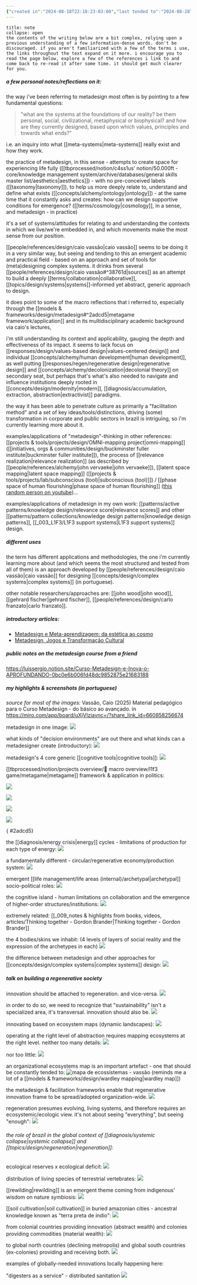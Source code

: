 ```yaml
---
{"created in":"2024-08-18T22:18:23-03:00","last tended to":"2024-08-28T14:46:40-03:00","tags":["framework","metadesign","design","🌱"],"created":"2024-08-18T22:18:23.840-03:00","updated":"2025-06-11T15:52:21.593-03:00","notestage":["🌱"],"dg-publish":true,"permalink":"/models-and-frameworks/design/metadesign/","dgPassFrontmatter":true}
---
```


```ad-tip
title: note
collapse: open
the contents of the writing below are a bit complex, relying upon a previous understanding of a few information-dense words. don't be discouraged. if you aren't familiarized with a few of the terms i use, the links throughout the text expand on it more. i encourage you to read the page below, explore a few of the references i link to and come back to re-read it after some time. it should get much clearer for you.
```
##### a few personal notes/reflections on it:

the way i've been referring to metadesign most often is by pointing to a few fundamental questions:

> "what are the systems at the foundations of our reality? be them personal, social, civilizational, metaphysical or biophysical? and how are they currently designed, based upon which values, principles and towards what ends?"

i.e. an inquiry into what [[meta-systems\|meta-systems]] really exist and how they work.

the practice of metadesign, in this sense - attempts to create space for experiencing life fully ([[tbprocessed/notion/c4ss1us’ notion/50.000ft - core/knowledge management system/archive/databases/general skills master list/aesthetics\|aesthetics]]) - with no pre-conceived labels ([[taxonomy\|taxonomy]]), to help us more deeply relate to, understand and define what exists ([[concepts/alchemy/ontology\|ontology]]) - at the same time that it constantly asks and creates: how can we design supportive conditions for emergence? ([[terms/cosmology\|cosmology]], in a sense, and metadesign - in practice)

it's a set of systems/attitudes for relating to and understanding the contexts in which we live/we're embedded in, and which movements make the most sense from our position.

[[people/references/design/caio vassão\|caio vassão]] seems to be doing it in a very similar way, but seeing and tending to this an emergent academic and practical field - based on an approach and set of tools for (meta)designing complex systems. it drinks from several [[people/references/design/caio vassão#^38761d\|sources]] as an attempt to build a deeply [[terms/collaboration\|collaborative]], [[topics/design/systems\|systems]]-informed yet abstract, generic approach to design.

it does point to some of the macro reflections that i referred to, especially through the [[models & frameworks/design/metadesign#^2adcd5\|metagame framework/application]] and in its multidisciplinary academic background via caio's lectures, 

i'm still understanding its context and applicability, gauging the depth and effectiveness of its impact. it seems to lack focus on [[responses/design/values-based design\|values-centered design]] and individual [[concepts/alchemy/human development\|human development]], as well putting [[responses/regen/regenerative design\|regenerative design]] and [[concepts/alchemy/decolonization\|decolonial theory]] on secondary seat, but perhaps that's what's also needed to navigate and influence institutions deeply rooted in [[concepts/design/modernity\|modern]], [[diagnosis/accumulation, extraction, abstraction\|extractivist]] paradigms.

the way it has been able to penetrate culture as primarily a "facilitation method" and a set of key ideas/tools/distinctions, driving (some) transformation in corporate and public sectors in brazil is intriguing, so i'm currently learning more about it.

examples/applications of "metadesign"-thinking in other references: [[projects & tools/projects/design/OMNI-mapping project\|omni-mapping]] ([[initiatives, orgs & communities/design/buckminster fuller institute\|buckminster fuller institute]]), the process of [[relevance realization\|relevance realization]] (as described by [[people/references/alchemy/john vervaeke\|john vervaeke]]), [[latent space mapping\|latent space mapping]] ([[projects & tools/projects/lab/subconscious (tool)\|subconscious (tool)]]) / [[phase space of human flourishing\|phase space of human flourishing]] ([this random person on youtube](https://www.youtube.com/watch?v=AXn9ixvkICc))...

examples/applications of metadesign in my own work: [[patterns/active patterns/knowledge design/relevance score\|relevance scores]] and other [[patterns/pattern collections/knowledge design patterns\|knowledge design patterns]], [[_003_L1F3/L1F3 support systems\|L1F3 support systems]] design.

##### different uses

the term has different applications and methodologies, the one i'm currently learning more about (and which seems the most structured and tested from all of them) is an approach developed by [[people/references/design/caio vassão\|caio vassão]] for designing [[concepts/design/complex systems\|complex systems]] (in portuguese).

other notable researchers/approaches are: [[john wood\|john wood]], [[gehrard fischer\|gehrard fischer]], [[people/references/design/carlo franzato\|carlo franzato]].

##### introductory articles:

- [Metadesign e Meta-aprendizagem: da estética ao cosmo](https://caiovassao.medium.com/metadesign-e-meta-aprendizagem-da-est%C3%A9tica-ao-cosmo-1f35b7b9a92b)
- [Metadesign, Jogos e Transformação Cultural](https://caiovassao.medium.com/?source=post_page---byline--4ffce499cd8a--------------------------------)

##### public notes on the metadesign course from a friend

https://luissergio.notion.site/Curso-Metadesign-e-Inova-o-APROFUNDANDO-0bc0e6b006fd48dc9852875e21683188

##### my highlights & screenshots (in portuguese)

*source for most of the images:* Vassão, Caio (2025) Material pedagógico para o Curso Metadesign - do básico ao avançado. in https://miro.com/app/board/uXjVIziavnc=/?share_link_id=660858256674

metadesign in one image:
![](https://i.imgur.com/vU2zGLS.png)

what kinds of "decision environments" are out there and what kinds can a metadesigner create (introductory):
![](https://i.imgur.com/0rqtukN.png)

metadesign's 4 core generic [[cognitive tools\|cognitive tools]]:
![](https://i.imgur.com/6tECG1T.png)

[[tbprocessed/notion/projects overview/🧿 macro overview/l1f3 game/metagame\|metagame]] framework & application in politics:

![](https://i.imgur.com/ncY4tui.png)

![](https://i.imgur.com/eDXl7us.png)

![](https://i.imgur.com/aTMfeJc.png)

![](https://i.imgur.com/ZOcMNB3.png)


{ #2adcd5}


the [[diagnosis/energy crisis\|energy]] cycles - limitations of production for each type of energy:
![](https://i.imgur.com/u6MczPO.jpeg)

a fundamentally different - circular/regenerative economy/production system:
![](https://i.imgur.com/OtO9GQk.jpeg)

emergent [[life management/life areas (internal)/archetypal\|archetypal]] socio-political roles:
![](https://i.imgur.com/67bqfGs.png)

the cognitive island - human limitations on collaboration and the emergence of higher-order structures/institutions:
![](https://i.imgur.com/YY58saw.png)

extremely related: [[_009_notes & highlights from books, videos, articles/Thinking together - Gordon Brander\|Thinking together - Gordon Brander]]

the 4 bodies/skins we inhabit: (4 levels of layers of social reality and the expression of the archetypes in each)
![](https://i.imgur.com/OyMUwpS.png)

the difference between metadesign and other approaches for [[concepts/design/complex systems\|complex systems]] design:
![](https://i.imgur.com/Z2UNV4G.png)

##### talk on building a regenerative society

innovation should be attached to regeneration. and vice-versa.
![](https://i.imgur.com/mn7cjpj.jpeg)

in order to do so, we need to recognize that "sustainability" isn't a specialized area, it's transversal. innovation should also be.
![](https://i.imgur.com/d7QzLQt.jpeg)

innovating based on ecosystem maps (dynamic landscapes):
![](https://i.imgur.com/oIHFSgv.jpeg)

operating at the right level of abstraction requires mapping ecosystems at the right level. neither too many details:
![](https://i.imgur.com/3C7QnMe.jpeg)

nor too little:
![](https://i.imgur.com/G4Rqm3a.jpeg)

an organizational ecosystems map is an important artefact - one that should be constantly tended to:
![mapa de ecossistemas - vassão](https://i.imgur.com/Wiki9BV.png)
(reminds me a lot of a [[models & frameworks/design/wardley mapping\|wardley map]])

the metadesign & facilitation frameworks enable that regenerative innovation frame to be spread/adopted organization-wide.
![](https://i.imgur.com/hOObeQo.jpeg)

regeneration presumes evolving, living systems, and therefore requires an ecosystemic/ecologic view. it's not about seeing "everything", but seeing "enough":
![](https://i.imgur.com/vPIUKnV.jpeg)

###### the role of brazil in the global context of [[diagnosis/systemic collapse\|systemic collapse]] and [[topics/design/regeneration\|regeneration]]:

ecological reserves x ecological deficit:
![](https://i.imgur.com/nwi8hFv.jpeg)


distribution of living species of terrestrial vertebrates:
![](https://i.imgur.com/hfVhdfm.jpeg)

[[rewilding\|rewilding]] is an emergent theme coming from indigenous' wisdom on nature symbiosis:
![](https://i.imgur.com/rnZngeH.jpeg)

[[soil cultivation\|soil cultivation]] in buried amazonian cities - ancestral knowledge known as "terra preta de índio":
![](https://i.imgur.com/qvUQOFg.jpeg)


from colonial countries providing innovation (abstract wealth) and colonies providing commodities (material wealth):
![](https://i.imgur.com/q1iww0c.jpeg)

to global north countries (declining metropolis) and global south countries (ex-colonies) providing and receiving both.
![](https://i.imgur.com/8bRhg6q.jpeg)

examples of globally-needed innovations locally happening here:

"digesters as a service" - distributed sanitation
![](https://i.imgur.com/JV59aew.jpeg)


